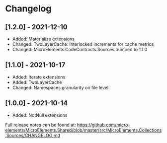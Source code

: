 ﻿# Changelog

## [1.2.0] - 2021-12-10
- Added: Materialize extensions
- Changed: TwoLayerCache: Interlocked increments for cache metrics
- Changed: MicroElements.CodeContracts.Sources bumped to 1.1.0

## [1.1.0] - 2021-10-17
- Added: Iterate extensions
- Added: TwoLayerCache
- Changed: Namespaces granularity on file level.

## [1.0.0] - 2021-10-14
- Added: NotNull extensions

Full release notes can be found at: https://github.com/micro-elements/MicroElements.Shared/blob/master/src/MicroElements.Collections.Sources/CHANGELOG.md
